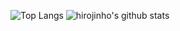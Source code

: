 
![Top Langs](https://github-readme-stats.vercel.app/api/top-langs/?username=hirojinho&count_private=true&layout=compact&hide=css,html) ![hirojinho's github stats](https://github-readme-stats.vercel.app/api?username=hirojinho&count_private=true&show_icons=true&theme=onedark)
